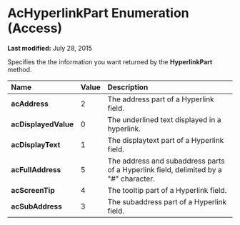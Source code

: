 
# AcHyperlinkPart Enumeration (Access)

 **Last modified:** July 28, 2015

Specifies the the information you want returned by the  **HyperlinkPart** method.


|**Name**|**Value**|**Description**|
|:-----|:-----|:-----|
| **acAddress**|2|The address part of a Hyperlink field.|
| **acDisplayedValue**|0|The underlined text displayed in a hyperlink.|
| **acDisplayText**|1|The displaytext part of a Hyperlink field.|
| **acFullAddress**|5|The address and subaddress parts of a Hyperlink field, delimited by a "#" character.|
| **acScreenTip**|4|The tooltip part of a Hyperlink field.|
| **acSubAddress**|3|The subaddress part of a Hyperlink field.|
